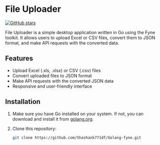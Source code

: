 # File Uploader

[![GitHub stars](https://img.shields.io/github/stars/Shashank771df/Golang-fyne.svg)](https://github.com/Shashank771df/YourRepo/stargazers)

File Uploader is a simple desktop application written in Go using the Fyne toolkit. It allows users to upload Excel or CSV files, convert them to JSON format, and make API requests with the converted data.

## Features

- Upload Excel (.xls, .xlsx) or CSV (.csv) files
- Convert uploaded files to JSON format
- Make API requests with the converted JSON data
- Responsive and user-friendly interface

## Installation

1. Make sure you have Go installed on your system. If not, you can download and install it from [golang.org](https://golang.org/dl/).
2. Clone this repository:

   ```bash
   git clone https://github.com/Shashank771df/Golang-fyne.git
